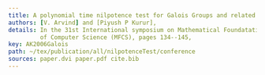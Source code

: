 ```yaml
---
title: A polynomial time nilpotence test for Galois Groups and related results.
authors: [V. Arvind] and [Piyush P Kurur],
details: In the 31st International symposium on Mathematical Foundatations
         of Computer Science (MFCS), pages 134--145,
key: AK2006Galois
path: ~/tex/publication/all/nilpotenceTest/conference
sources: paper.dvi paper.pdf cite.bib
---
```

